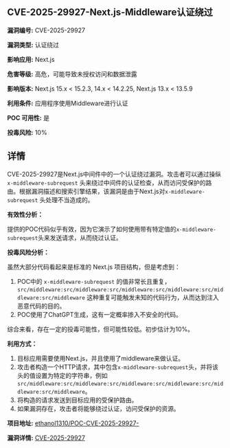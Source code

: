 ## CVE-2025-29927-Next.js-Middleware认证绕过

**漏洞编号:** CVE-2025-29927

**漏洞类型:** 认证绕过

**影响应用:** Next.js

**危害等级:** 高危，可能导致未授权访问和数据泄露

**影响版本:** Next.js 15.x < 15.2.3, 14.x < 14.2.25, Next.js 13.x < 13.5.9

**利用条件:** 应用程序使用Middleware进行认证

**POC 可用性:** 是

**投毒风险:** 10%

## 详情

CVE-2025-29927是Next.js中间件中的一个认证绕过漏洞。攻击者可以通过操纵 `x-middleware-subrequest` 头来绕过中间件的认证检查，从而访问受保护的路由。根据漏洞描述和搜索引擎结果，该漏洞是由于Next.js对`x-middleware-subrequest` 头处理不当造成的。

**有效性分析：**

提供的POC代码似乎有效，因为它演示了如何使用带有特定值的`x-middleware-subrequest`头来发送请求，从而绕过认证。

**投毒风险分析：**

虽然大部分代码看起来是标准的 Next.js 项目结构，但是考虑到：

1.  POC中的 `x-middleware-subrequest` 的值非常长且重复， `src/middleware:src/middleware:src/middleware:src/middleware:src/middleware:src/middleware` 这种重复可能触发未知的代码行为，从而达到注入恶意代码的目的。
2.  POC使用了ChatGPT生成，这有一定概率掺入不安全的代码。

综合来看，存在一定的投毒可能性，但可能性较低。初步估计为10%。

**利用方式：**

1.  目标应用需要使用Next.js，并且使用了middleware来做认证。
2.  攻击者构造一个HTTP请求，其中包含`x-middleware-subrequest`头，并将该头的值设置为特定的字符串，例如`src/middleware:src/middleware:src/middleware:src/middleware:src/middleware:src/middleware`。
3.  将构造的请求发送到目标应用的受保护路由。
4.  如果漏洞存在，攻击者将能够绕过认证，访问受保护的资源。

**项目地址:** [ethanol1310/POC-CVE-2025-29927-](https://github.com/ethanol1310/POC-CVE-2025-29927-)

**漏洞详情:** [CVE-2025-29927](https://nvd.nist.gov/vuln/detail/CVE-2025-29927)